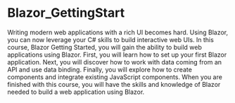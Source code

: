 # Blazor_GettingStart
Writing modern web applications with a rich UI becomes hard. Using Blazor, you can now leverage your C# skills to build interactive web UIs. In this course, Blazor Getting Started, you will gain the ability to build web applications using Blazor. First, you will learn how to set up your first Blazor application. Next, you will discover how to work with data coming from an API and use data binding. Finally, you will explore how to create components and integrate existing JavaScript components. When you are finished with this course, you will have the skills and knowledge of Blazor needed to build a web application using Blazor.
